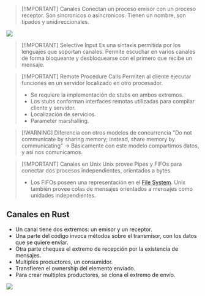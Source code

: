 > [!IMPORTANT] Canales
> Conectan un proceso emisor con un proceso receptor. Son sincronicos o asincronicos.
> Tienen un nombre, son tipados y unidireccionales.

![](Programación%20Concurrente/img%20concu/Pasted%20image%2020241004161230.png)


> [!IMPORTANT] Selective Input
> Es una sintaxis permitida por los lenguajes que soportan canales.
> Permite escuchar en varios canales de forma bloqueante y desbloquearse con el primero que recibe un mensaje.



> [!IMPORTANT] Remote Procedure Calls
> Permiten al cliente ejecutar funciones en un servidor localizado en otro procesador.
> - Se requiere la implementación de stubs en ambos extremos.
> - Los stubs conforman interfaces remotas utilizadas para compilar cliente y servidor.
> - Localización de servicios.
> - Parameter marshalling.


> [!WARNING] Diferencia con otros modelos de concurrencia
> "Do not communicate by sharing memory; instead, share memory by communicating" -> Básicamente con este modelo compartimos datos, y así nos comunicamos.


> [!IMPORTANT] Canales en Unix
> Unix provee Pipes y FIFOs para conectar dos procesos independientes, orientados a bytes.
> 	- Los FIFOs poseen una representación en el [File System](Sistemas%20Operativos/File%20System.md).
> Unix también provee colas de mensajes orientados a mensajes como unidades independientes.


## Canales en Rust
- Un canal tiene dos extremos: un emisor y un receptor.
- Una parte del código invoca métodos sobre el transmisor, con los datos que se quiere enviar.
- Otra parte chequea el extremo de recepción por la existencia de mensajes.
- Multiples productores, un consumidor.
- Transfieren el ownership del elemento enviado.
- Para crear multiples productores, se clona el extremo de envío.

![](Programación%20Concurrente/img%20concu/Pasted%20image%2020241004162039.png)
